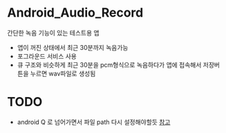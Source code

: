 # Android_Audio_Record
간단한 녹음 기능이 있는 테스트용 앱
- 앱이 꺼진 상태에서 최근 30분까지 녹음가능
- 포그라운드 서비스 사용
- 큐 구조와 비슷하게 최근 30분을 pcm형식으로 녹음하다가 앱에 접속해서 저장버튼을 누르면 wav파일로 생성됨

# TODO
- android Q 로 넘어가면서 파일 path 다시 설정해야할듯 [참고](https://essie-cho.com/dev-android-02)
